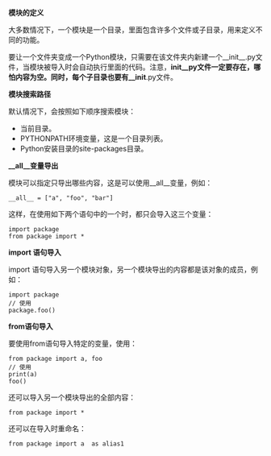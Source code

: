**模块的定义**

大多数情况下，一个模块是一个目录，里面包含许多个文件或子目录，用来定义不同的功能。

要让一个文件夹变成一个Python模块，只需要在该文件夹内新建一个__init__.py文件，当模块被导入时会自动执行里面的代码。注意，__init__py文件一定要存在，哪怕内容为空。同时，每个子目录也要有__init__.py文件。

**模块搜索路径**

默认情况下，会按照如下顺序搜索模块：
- 当前目录。
- PYTHONPATH环境变量，这是一个目录列表。
- Python安装目录的site-packages目录。

**__all__变量导出**

模块可以指定只导出哪些内容，这是可以使用__all__变量，例如：

```
__all__ = ["a", "foo", "bar"]
```

这样，在使用如下两个语句中的一个时，都只会导入这三个变量：

```
import package
from package import *
```

**import 语句导入**

import 语句导入另一个模块对象，另一个模块导出的内容都是该对象的成员，例如：

```
import package
// 使用
package.foo()
```

**from语句导入**

要使用from语句导入特定的变量，使用：

```
from package import a, foo
// 使用
print(a)
foo()
```

还可以导入另一个模块导出的全部内容：

```
from package import *
```

还可以在导入时重命名：

```
from package import a  as alias1
```
